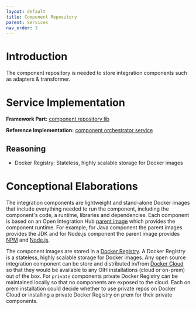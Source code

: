 ```yaml
---
layout: default
title: Component Repository
parent: Services
nav_order: 3
---
```


# Introduction

The component repository is needed to store integration components such as adapters & transformer.


# Service Implementation

**Framework Part:** [component repository lib](https://github.com/openintegrationhub/openintegrationhub/tree/master/lib/component-repository)

**Reference Implementation:** [component orchestrator service](https://github.com/openintegrationhub/openintegrationhub/tree/master/services/component-repository)

## Reasoning

- Docker Registry: Stateless, highly scalable storage for Docker images

# Conceptional Elaborations

The integration components are lightweight and stand-alone Docker images that include everything needed to run the
component, including the component's code, a runtime, libraries and dependencies. Each component is based on an Open Integration Hub
[parent image](https://docs.docker.com/engine/userguide/eng-image/baseimages/) which provides the component runtime.
For example, for Java component the parent images provides the JDK and for Node.js component the parent image provides
[NPM](https://www.npmjs.com/) and [Node.js](https://nodejs.org).

The component images are stored in a [Docker Registry](https://docs.docker.com/registry/). A Docker Registry is a
stateless, highly scalable storage for Docker images. Any open source integration component can be store and
distributed in/from [Docker Cloud](https://cloud.docker.com) so that they would be available to any OIH installations
(cloud or on-prem) out of the box. For `private` components private Docker Registry can be maintained locally so that
no components are exposed to the cloud. Each on prem installation could decide whether to use private repos on Docker
Cloud or installing a private Docker Registry on prem for their private components.
